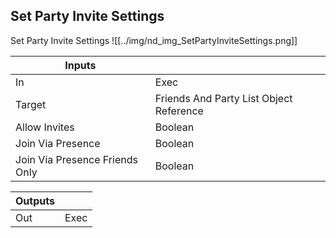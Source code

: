 ## Set Party Invite Settings
Set Party Invite Settings
![[../img/nd_img_SetPartyInviteSettings.png]]

|Inputs||
|--|--|
| In | Exec |
| Target | Friends And Party List Object Reference |
| Allow Invites | Boolean |
| Join Via Presence | Boolean |
| Join Via Presence Friends Only | Boolean |

|Outputs||
|--|--|
| Out | Exec |
